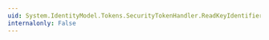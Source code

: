 ```yaml
---
uid: System.IdentityModel.Tokens.SecurityTokenHandler.ReadKeyIdentifierClause(System.Xml.XmlReader)
internalonly: False
---
```

